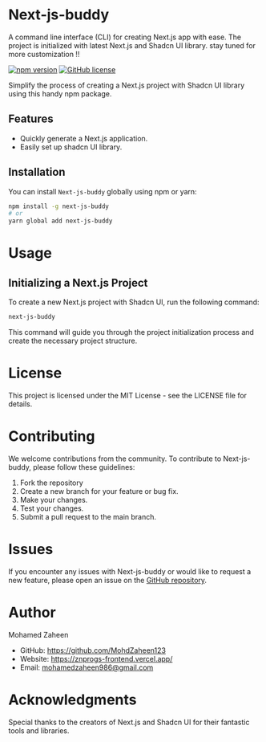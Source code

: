 
# Next-js-buddy
A command line interface (CLI) for creating Next.js app with ease. The project is initialized with latest Next.js and Shadcn UI library. stay tuned for more customization !!

[![npm version](https://badge.fury.io/js/next-js-buddy.svg)](https://www.npmjs.com/package/next-js-buddy)
[![GitHub license](https://img.shields.io/badge/license-MIT-blue.svg)](https://github.com/yourusername/next-js-buddy/blob/main/LICENSE)

Simplify the process of creating a Next.js project with Shadcn UI library using this handy npm package.

## Features

- Quickly generate a Next.js application.
- Easily set up shadcn UI library.

## Installation

You can install `Next-js-buddy` globally using npm or yarn:

```bash
npm install -g next-js-buddy
# or
yarn global add next-js-buddy
```

# Usage
## Initializing a Next.js Project
To create a new Next.js project with Shadcn UI, run the following command:
```bash
next-js-buddy
```
This command will guide you through the project initialization process and create the necessary project structure.

# License
This project is licensed under the MIT License - see the LICENSE file for details.

# Contributing
We welcome contributions from the community. To contribute to Next-js-buddy, please follow these guidelines:

1. Fork the repository
2. Create a new branch for your feature or bug fix.
3. Make your changes.
4. Test your changes.
5. Submit a pull request to the main branch.

# Issues
If you encounter any issues with Next-js-buddy or would like to request a new feature, please open an issue on the [GitHub repository](https://github.com/MohdZaheen123/Next.js-Buddy.git).

# Author
Mohamed Zaheen

- GitHub: https://github.com/MohdZaheen123
- Website: https://znprogs-frontend.vercel.app/
- Email: mohamedzaheen986@gmail.com

# Acknowledgments
Special thanks to the creators of Next.js and Shadcn UI for their fantastic tools and libraries.

